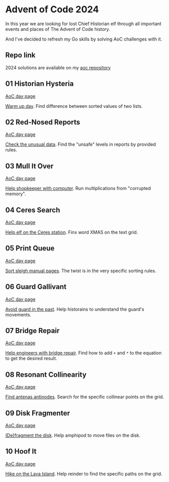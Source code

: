 # Advent of Code 2024
In this year we are looking for lost Chief Historian elf through all important
events and places of The Advent of Code history.

And I've decided to refresh my Go skills by solving AoC challenges with it.

## Repo link
2024 solutions are available on my [aoc repository](https://github.com/insomnes/aoc/tree/main/2024)

## 01 Historian Hysteria
[AoC day page](https://adventofcode.com/2024/day/1)

[Warm up day](01_history.md). Find difference between sorted values of two lists.

## 02 Red-Nosed Reports
[AoC day page](https://adventofcode.com/2024/day/2)

[Check the unusual data](02_reports.md). Find the "unsafe" levels in reports by provided rules.

## 03 Mull It Over
[AoC day page](https://adventofcode.com/2024/day/3)

[Help shopkeeper with computer](03_mull.md). Run multiplications from "corrupted memory".

## 04 Ceres Search
[AoC day page](https://adventofcode.com/2024/day/4)

[Help elf on the Ceres station](04_ceres.md). Finx word XMAS on the text grid.

## 05 Print Queue
[AoC day page](https://adventofcode.com/2024/day/5)

[Sort sleigh manual pages](05_queue.md). The twist is in the very specific sorting rules.

## 06 Guard Gallivant
[AoC day page](https://adventofcode.com/2024/day/6)

[Avoid guard in the past](06_guard.md). Help historains to understand the guard's movements.

## 07 Bridge Repair
[AoC day page](https://adventofcode.com/2024/day/7)

[Help engineers with bridge repair](07_repair.md). Find how to add `+` and `*` to the equation to get the desired result.

## 08 Resonant Collinearity
[AoC day page](https://adventofcode.com/2024/day/8)

[Find antenas antinodes](08_resonant.md). Search for the specific collinear points on the grid.

## 09 Disk Fragmenter
[AoC day page](https://adventofcode.com/2024/day/9)

[(De)fragment the disk](09_disk.md). Help amphipod to move files on the disk.

## 10 Hoof It
[AoC day page](https://adventofcode.com/2024/day/10)

[Hike on the Lava Island](10_hoof.md). Help reinder to find the specific paths on the grid.
